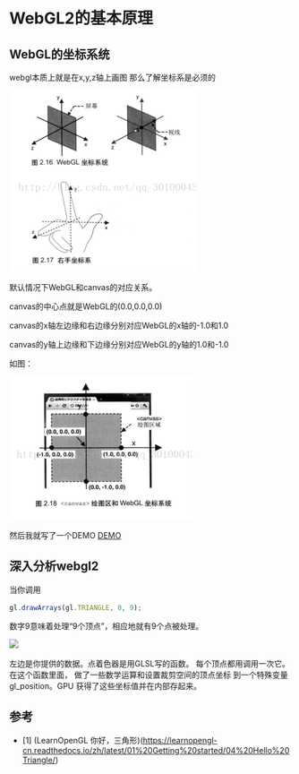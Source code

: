 # WebGL2的基本原理

## WebGL的坐标系统

webgl本质上就是在x,y,z轴上画图 那么了解坐标系是必须的

![](images/20170427210433784.png)

默认情况下WebGL和canvas的对应关系。

canvas的中心点就是WebGL的(0.0,0.0,0.0)

canvas的x轴左边缘和右边缘分别对应WebGL的x轴的-1.0和1.0

canvas的y轴上边缘和下边缘分别对应WebGL的y轴的1.0和-1.0

如图：

![](images/20170427210454807.png)

然后我就写了一个DEMO
[DEMO](https://codepen.io/andypinet/pen/vYyegZv?editors=0110)


## 深入分析webgl2

当你调用
```javascript
gl.drawArrays(gl.TRIANGLE, 0, 9);
```

数字9意味着处理“9个顶点”，相应地就有9个点被处理。


![](https://webgl2fundamentals.org/webgl/lessons/resources/vertex-shader-anim.gif)


左边是你提供的数据。点着色器是用GLSL写的函数。 每个顶点都用调用一次它。在这个函数里面， 做了一些数学运算和设置裁剪空间的顶点坐标 到一个特殊变量gl_position。GPU 获得了这些坐标值并在内部存起来。


## 参考

- [1] (LearnOpenGL 你好，三角形)(https://learnopengl-cn.readthedocs.io/zh/latest/01%20Getting%20started/04%20Hello%20Triangle/)

